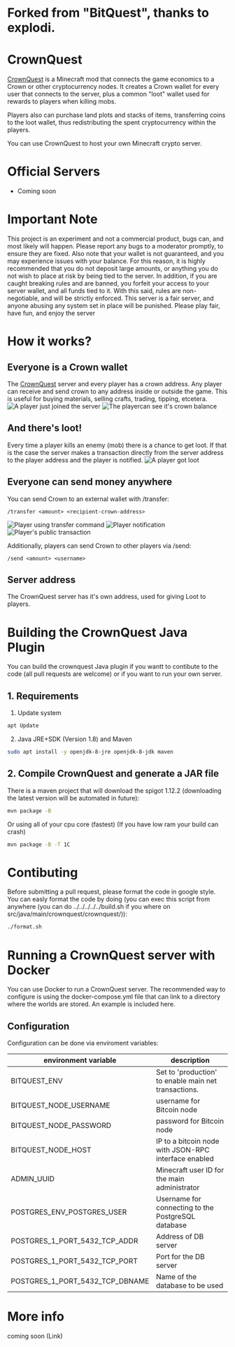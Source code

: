 # Forked from "BitQuest", thanks to explodi.

# CrownQuest

[CrownQuest](http://crownquest.co/) is a Minecraft mod that connects the game economics to a Crown or other cryptocurrency nodes. It creates a Crown wallet for every user that connects to the server, plus a common "loot" wallet used for rewards to players when killing mobs.

Players also can purchase land plots and stacks of items, transferring coins to the loot wallet, thus redistributing the spent cryptocurrency within the players.

You can use CrownQuest to host your own Minecraft crypto server.

# Official Servers

* Coming soon

# Important Note
This project is an experiment and not a commercial product, bugs can, and most likely will happen. Please report any bugs to a moderator promptly, to ensure they are fixed. Also note that your wallet is not guaranteed, and you may experience issues with your balance. For this reason, it is highly recommended that you do not deposit large amounts, or anything you do not wish to place at risk by being tied to the server. In addition, if you are caught breaking rules and are banned, you forfeit your access to your server wallet, and all funds tied to it. With this said, rules are non-negotiable, and will be strictly enforced. This server is a fair server, and anyone abusing any system set in place will be punished. Please play fair, have fun, and enjoy the server

# How it works?
## Everyone is a Crown wallet
The [CrownQuest](https://comingsoon.com) server and every player has a crown address. Any player can receive and send crown to any address inside or outside the game. This is useful for buying materials, selling crafts, trading, tipping, etcetera.
![A player just joined the server](http://i.imgur.com/1A6wkaB.png)
![The playercan see it's crown balance](http://i.imgur.com/5g5pBXB.png)

## And there's loot!
Every time a player kills an enemy (mob) there is a chance to get loot. If that is the case the server makes a transaction directly from the server address to the player address and the player is notified.
![A player got loot](http://i.imgur.com/cxqXmt2.png)

## Everyone can send money anywhere
You can send Crown to an external wallet with /transfer:
```
/transfer <amount> <recipient-crown-address>
```
![Player using transfer command](http://i.imgur.com/Vlf9C1F.png)
![Player notification](http://i.imgur.com/PHmomoS.png)
![Player's public transaction](http://i.imgur.com/JPO4AXt.png)  

Additionally, players can send Crown to other players via /send:
```
/send <amount> <username>
```

## Server address
The CrownQuest server has it's own address, used for giving Loot to players.

# Building the CrownQuest Java Plugin
You can build the crownquest Java plugin if you wantt to contibute to the code (all pull requests are welcome) or if you want to run your own server.

## 1. Requirements

1. Update system
```sh
apt Update
```
2. Java JRE+SDK (Version 1.8) and Maven
```sh
sudo apt install -y openjdk-8-jre openjdk-8-jdk maven
```


## 2. Compile CrownQuest and generate a JAR file
There is a maven project that will download the spigot 1.12.2 (downloading the latest version will be automated in future):

```sh
mvn package -B
```

Or using all of your cpu core (fastest)
(If you have low ram your build can crash)
```sh
mvn package -B -T 1C
```

# Contibuting
Before submitting a pull request, please format the code in google style.
You can easly format the code by doing (you can exec this script from anywhere (you can do ../../../../../build.sh if you where on src/java/main/crownquest/crownquest/)):

```sh
./format.sh
```

# Running a CrownQuest server with Docker

You can use Docker to run a CrownQuest server. The recommended way to configure is using the docker-compose.yml file that can link to a directory where the worlds are stored. An example is included here. 

## Configuration

Configuration can be done via enviroment variables:

| environment variable            | description                                                            |
|---------------------------------|------------------------------------------------------------------------|
| BITQUEST_ENV                    | Set to 'production' to enable main net transactions.                   |
| BITQUEST_NODE_USERNAME          | username for Bitcoin node                                              |
| BITQUEST_NODE_PASSWORD          | password for Bitcoin node                                              |
| BITQUEST_NODE_HOST              | IP to a bitcoin node with JSON-RPC interface enabled                   |
| ADMIN_UUID                      | Minecraft user ID for the main administrator                           |
| POSTGRES_ENV_POSTGRES_USER      | Username for connecting to the PostgreSQL database                     |
| POSTGRES_1_PORT_5432_TCP_ADDR   | Address of DB server                                                   | 
| POSTGRES_1_PORT_5432_TCP_PORT   | Port for the DB server                                                 |
| POSTGRES_1_PORT_5432_TCP_DBNAME | Name of the database to be used                                        |



# More info

coming soon (Link)
